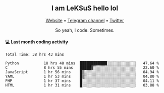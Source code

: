 <h2 align="center">I am LeKSuS hello lol</h2>
<div align="center">
  <a href="https://leksus.net">Website</a> •
  <a href="https://t.me/leksus_was_here">Telegram channel</a> •
  <a href="https://twitter.com/___LeKSuS___">Twitter</a>
</div>
<p align="center">So yeah, I code. Sometimes.</p>

#### :computer: Last month coding activity
<!--START_SECTION:waka-->

```text
Total Time: 38 hrs 43 mins

Python           18 hrs 48 mins  ████████████░░░░░░░░░░░░░   47.64 %
C                8 hrs 55 mins   █████▓░░░░░░░░░░░░░░░░░░░   22.60 %
JavaScript       1 hr 56 mins    █▒░░░░░░░░░░░░░░░░░░░░░░░   04.94 %
YAML             1 hr 53 mins    █▒░░░░░░░░░░░░░░░░░░░░░░░   04.80 %
PHP              1 hr 37 mins    █░░░░░░░░░░░░░░░░░░░░░░░░   04.11 %
HTML             1 hr 31 mins    █░░░░░░░░░░░░░░░░░░░░░░░░   03.88 %
```

<!--END_SECTION:waka-->

<!-- flag{4_l0t_0f_1nter35t1ng_th1ng5_4r3_1n_publ1c_d0m41n} -->
